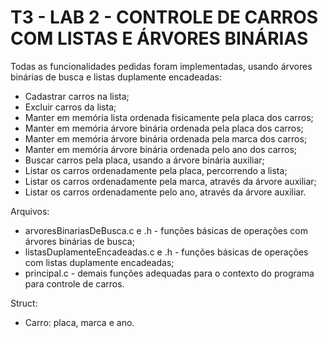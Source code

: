 # T3 - LAB 2 - CONTROLE DE CARROS COM LISTAS E ÁRVORES BINÁRIAS

Todas as funcionalidades pedidas foram implementadas, usando árvores binárias de busca e listas duplamente encadeadas:
- Cadastrar carros na lista;
- Excluir carros da lista;
- Manter em memória lista ordenada fisicamente pela placa dos carros;
- Manter em memória árvore binária ordenada pela placa dos carros;
- Manter em memória árvore binária ordenada pela marca dos carros;
- Manter em memória árvore binária ordenada pelo ano dos carros;
- Buscar carros pela placa, usando a árvore binária auxiliar;
- Listar os carros ordenadamente pela placa, percorrendo a lista;
- Listar os carros ordenadamente pela marca, através da árvore auxiliar;
- Listar os carros ordenadamente pelo ano, através da árvore auxiliar.

Arquivos:
- arvoresBinariasDeBusca.c e .h - funções básicas de operações com árvores binárias de busca;
- listasDuplamenteEncadeadas.c e .h - funções básicas de operações com listas duplamente encadeadas;
- principal.c - demais funções adequadas para o contexto do programa para controle de carros.

Struct:
- Carro: placa, marca e ano.
